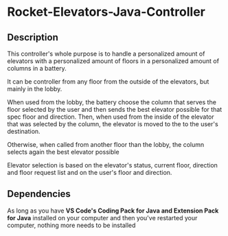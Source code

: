 # Rocket-Elevators-Java-Controller
## Description

This controller's whole purpose is to handle a personalized amount of elevators with a personalized amount of floors in a personalized amount of columns in a battery.

It can be controller from any floor from the outside of the elevators, but mainly in the lobby.

When used from the lobby, the battery choose the column that serves the floor selected by the user and then sends the best elevator possible for that spec floor and direction. Then, when used from the inside of the elevator that was selected by the column, the elevator is moved to the to the user's destination.

Otherwise, when called from another floor than the lobby, the column selects again the best elevator possible

Elevator selection is based on the elevator's status, current floor, direction and floor request list and on the user's floor and direction.

## Dependencies

As long as you have **VS Code's Coding Pack for Java and Extension Pack for Java** installed on your computer and then you've restarted your computer, nothing more needs to be installed